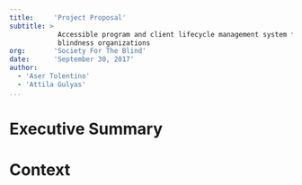 ```yaml
---
title:     'Project Proposal'
subtitle: >
            Accessible program and client lifecycle management system for
            blindness organizations
org:       'Society For The Blind'
date:      'September 30, 2017'
author:
  - 'Aser Tolentino'
  - 'Attila Gulyas'
...
```


Executive Summary
=================

Context
=======


